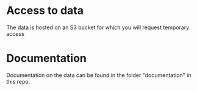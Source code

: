 # Access to data

The data is hosted on an S3 bucket for which you will request temporary access 

# Documentation 

Documentation on the data can be found in the folder "documentation" in this repo.

